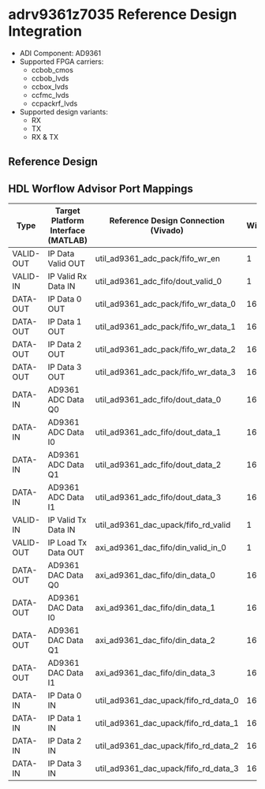 

# adrv9361z7035 Reference Design Integration

- ADI Component: AD9361
- Supported FPGA carriers:
    - ccbob_cmos
    - ccbob_lvds
    - ccbox_lvds
    - ccfmc_lvds
    - ccpackrf_lvds
- Supported design variants:
    - RX
    - TX
    - RX & TX

## Reference Design

## HDL Worflow Advisor Port Mappings

| Type | Target Platform Interface (MATLAB) | Reference Design Connection (Vivado) | Width | Reference Design Variant |
| ---- | ------------------------ | --------------------------- | ----- | ----------- |
| VALID-OUT | IP Data Valid OUT | util_ad9361_adc_pack/fifo_wr_en | 1 | RX |
| VALID-IN | IP Valid Rx Data IN | util_ad9361_adc_fifo/dout_valid_0 | 1 | RX |
| DATA-OUT | IP Data 0 OUT | util_ad9361_adc_pack/fifo_wr_data_0 | 16 | RX |
| DATA-OUT | IP Data 1 OUT | util_ad9361_adc_pack/fifo_wr_data_1 | 16 | RX |
| DATA-OUT | IP Data 2 OUT | util_ad9361_adc_pack/fifo_wr_data_2 | 16 | RX |
| DATA-OUT | IP Data 3 OUT | util_ad9361_adc_pack/fifo_wr_data_3 | 16 | RX |
| DATA-IN | AD9361 ADC Data Q0 | util_ad9361_adc_fifo/dout_data_0 | 16 | RX |
| DATA-IN | AD9361 ADC Data I0 | util_ad9361_adc_fifo/dout_data_1 | 16 | RX |
| DATA-IN | AD9361 ADC Data Q1 | util_ad9361_adc_fifo/dout_data_2 | 16 | RX |
| DATA-IN | AD9361 ADC Data I1 | util_ad9361_adc_fifo/dout_data_3 | 16 | RX |
| VALID-IN | IP Valid Tx Data IN | util_ad9361_dac_upack/fifo_rd_valid | 1 | TX |
| VALID-OUT | IP Load Tx Data OUT | axi_ad9361_dac_fifo/din_valid_in_0 | 1 | TX |
| DATA-OUT | AD9361 DAC Data Q0 | axi_ad9361_dac_fifo/din_data_0 | 16 | TX |
| DATA-OUT | AD9361 DAC Data I0 | axi_ad9361_dac_fifo/din_data_1 | 16 | TX |
| DATA-OUT | AD9361 DAC Data Q1 | axi_ad9361_dac_fifo/din_data_2 | 16 | TX |
| DATA-OUT | AD9361 DAC Data I1 | axi_ad9361_dac_fifo/din_data_3 | 16 | TX |
| DATA-IN | IP Data 0 IN | util_ad9361_dac_upack/fifo_rd_data_0 | 16 | TX |
| DATA-IN | IP Data 1 IN | util_ad9361_dac_upack/fifo_rd_data_1 | 16 | TX |
| DATA-IN | IP Data 2 IN | util_ad9361_dac_upack/fifo_rd_data_2 | 16 | TX |
| DATA-IN | IP Data 3 IN | util_ad9361_dac_upack/fifo_rd_data_3 | 16 | TX |

